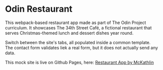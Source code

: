 # Odin Restaurant
This webpack-based restaurant app made as part of The Odin Project curriculum.
It showcases The 34th Street Café, a fictional restaurant that serves Christmas-themed lunch and dessert dishes year round.

Switch between the site's tabs, all populated inside a common template. The contact form validates liek a real form, but it does not actually send any data.

This mock site is live on Github Pages, here: [Restaurant App by McKathlin](https://mckathlin.github.io/odin-restaurant/)
